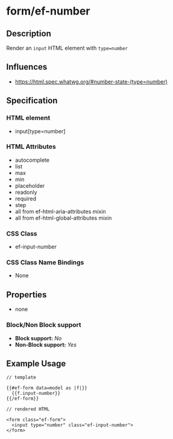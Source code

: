 # form/ef-number

## Description

Render an `input` HTML element with `type=number`



## Influences

* https://html.spec.whatwg.org/#number-state-(type=number)


## Specification

### HTML element

* input[type=number]


### HTML Attributes

* autocomplete
* list
* max
* min
* placeholder
* readonly
* required
* step
* all from ef-html-aria-attributes mixin
* all from ef-html-global-attributes mixin


### CSS Class

* ef-input-number


### CSS Class Name Bindings

* None


## Properties

* none



### Block/Non Block support

* **Block support:** *No*
* **Non-Block support:** *Yes*


## Example Usage

```
// template

{{#ef-form data=model as |f|}}
  {{f.input-number}}
{{/ef-form}}

// rendered HTML

<form class="ef-form">
  <input type="number" class="ef-input-number">
</form>
```
